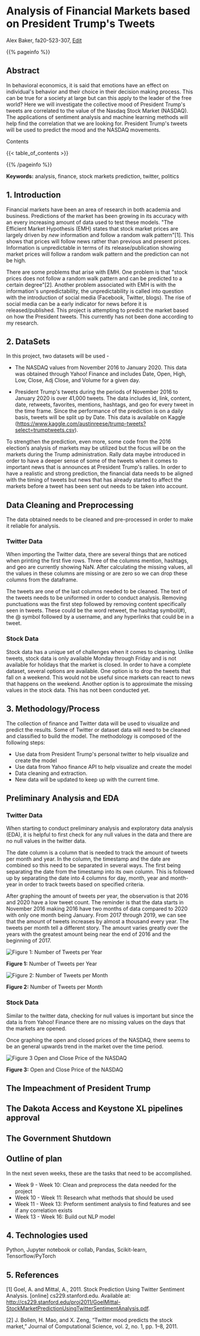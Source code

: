# Analysis of Financial Markets based on President Trump's Tweets
Alex Baker, fa20-523-307, [Edit](https://github.com/cybertraining-dsc/fa20-523-307/blob/master/project/project.md)

{{% pageinfo %}}

## Abstract
In behavioral economics, it is said that emotions have an effect on individual's behavior and their choice in their decision making process. This can be true for a society at large but can this apply to the leader of the free world? Here we will investigate the collective mood of President Trump's tweets are correlated to the value of the Nasdaq Stock Market (NASDAQ). The applications of sentiment analysis and machine learning methods will help find the correlation that we are looking for. President Trump's tweets will be used to predict the mood and the NASDAQ movements.   

Contents

{{< table_of_contents >}}

{{% /pageinfo %}}

**Keywords:** analysis, finance, stock markets prediction, twitter, politics


## 1. Introduction
Financial markets have been an area of research in both academia and business. Predictions of the market has been growing in its accuracy with an every increasing amount of data used to test these models. "The Efficient Market Hypothesis (EMH) states that stock market prices are largely driven by *new* information and follow a random walk pattern"[1]. This shows that prices will follow news rather than previous and present prices. Information is unpredictable in terms of its release/publication showing market prices will follow a random walk pattern and the prediction can not be high. 

There are some problems that arise with EMH. One problem is that "stock prices does not follow a random walk pattern and can be predicted to a certain degree"[2]. Another problem associated with EMH is with the information's unpredictability, the unpredictability is called into question with the introduction of social media (Facebook, Twitter, blogs). The rise of social media can be a early indicator for news before it is released/published. This project is attempting to predict the market based on how the President tweets. This currently has not been done according to my research.   

## 2. DataSets
In this project, two datasets will be used - 
* The NASDAQ values from November 2016 to January 2020. This data was obtained through Yahoo! Finance and includes Date, Open, High, Low, Close, Adj Close, and Volume for a given day.

* President Trump's tweets during the periods of November 2016 to January 2020 is over 41,000 tweets. The data includes id, link, content, date, retweets, favorites, mentions, hashtags, and geo for every tweet in the time frame. Since the performance of the prediction is on a daily basis, tweets will be split up by Date. This data is available on Kaggle (https://www.kaggle.com/austinreese/trump-tweets?select=trumptweets.csv).


To strengthen the prediction, even more, some code from the 2016 election’s analysis of markets may be utilized but the focus will be on the markets during the Trump administration. Rally data maybe introduced in order to have a deeper sense of some of the tweets when it comes to important news that is announces at President Trump's rallies. In order to have a realistic and strong prediction, the financial data needs to be aligned with the timing of tweets but news that has already started to affect the markets before a tweet has been sent out needs to be taken into account.  

## Data Cleaning and Preprocessing

The data obtained needs to be cleaned and pre-processed in order to make it reliable for analysis.  

### Twitter Data

When importing the Twitter data, there are several things that are noticed when printing the first five rows. Three of the columns mention, hashtags, and geo are currently showing NaN. After calculating the missing values, all the values in these columns are missing or are zero so we can drop these columns from the dataframe.

The tweets are one of the last columns needed to be cleaned. The text of the tweets needs to be uniformed in order to conduct analysis. Removing punctuations was the first step followed by removing content specifically seen in tweets. These could be the word retweet, the hashtag symbol(#), the @ symbol followed by a username, and any hyperlinks that could be in a tweet. 

### Stock Data

Stock data has a unique set of challenges when it comes to cleaning. Unlike tweets, stock data is only available Monday through Friday and is not available for holidays that the market is closed. In order to have a complete dataset, several options are available. One option is to drop the tweets that fall on a weekend. This would not be useful since markets can react to news that happens on the weekend. Another option is to approximate the missing values in the stock data. This has not been conducted yet. 

## 3. Methodology/Process

The collection of finance and Twitter data will be used to visualize and predict the results. Some of Twitter or dataset data will need to be cleaned and classified to build the model. The methodology is composed of the following steps:

* Use data from President Trump's personal twitter to help visualize and create the model
* Use data from Yahoo finance API to help visualize and create the model
* Data cleaning and extraction.
* New data will be updated to keep up with the current time. 

## Preliminary Analysis and EDA

### Twitter Data

When starting to conduct preliminary analysis and exploratory data analysis (EDA), it is helpful to first check for any null values in the data and there are no null values in the twitter data. 

The date column is a column that is needed to track the amount of tweets per month and year. In the column, the timestamp and the date are combined so this need to be separated in several ways. The first being separating the date from the timestamp into its own column. This is followed up by separating the date into 4 columns for day, month, year and month-year in order to track tweets based on specified criteria. 

After graphing the amount of tweets per year, the observation is that 2016 and 2020 have a low tweet count. The reminder is that the data starts in November 2016 making 2016 have two months of data compared to 2020 with only one month being January. From 2017 through 2019, we can see that the amount of tweets increases by almost a thousand every year. The tweets per month tell a different story. The amount varies greatly over the years with the greatest amount being near the end of 2016 and the beginning of 2017.  

![Figure 1: Number of Tweets per Year](https://raw.githubusercontent.com/cybertraining-dsc/fa20-523-307/master/project/images/year_tweets.png)

**Figure 1:** Number of Tweets per Year

![Figure 2: Number of Tweets per Month](https://raw.githubusercontent.com/cybertraining-dsc/fa20-523-307/master/project/images/month_tweets.png)

**Figure 2:** Number of Tweets per Month

### Stock Data

Similar to the twitter data, checking for null values is important but since the data is from Yahoo! Finance there are no missing values on the days that the markets are opened. 

Once graphing the open and closed prices of the NASDAQ, there seems to be an general upwards trend in the market over the time period. 

![Figure 3 Open and Close Price of the NASDAQ](https://raw.githubusercontent.com/cybertraining-dsc/fa20-523-307/master/project/images/market.png)

**Figure 3:** Open and Close Price of the NASDAQ

## The Impeachment of President Trump

## The Dakota Access and Keystone XL pipelines approval

## The Government Shutdown

## Outline of plan

In the next seven weeks, these are the tasks that need to be accomplished.

* Week 9 - Week 10: Clean and preprocess the data needed for the project
* Week 10 - Week 11: Research what methods that should be used 
* Week 11 - Week 13: Preform sentiment analysis to find features and see if any correlation exists  
* Week 13 - Week 16: Build out NLP model 

## 4. Technologies used

Python, Jupyter notebook or collab, Pandas, Scikit-learn, Tensorflow/PyTorch

## 5. References

[1] Goel, A. and Mittal, A., 2011. Stock Prediction Using Twitter Sentiment Analysis. [online] cs229.stanford.edu. Available at: <http://cs229.stanford.edu/proj2011/GoelMittal-StockMarketPredictionUsingTwitterSentimentAnalysis.pdf>.

[2] J. Bollen, H. Mao, and X. Zeng, “Twitter mood predicts the stock market,” Journal of Computational Science, vol. 2, no. 1, pp. 1–8, 2011. 